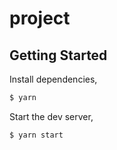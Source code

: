 # project

## Getting Started

Install dependencies,

```bash
$ yarn
```

Start the dev server,

```bash
$ yarn start
```
